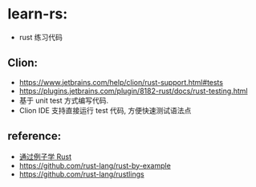 # learn-rs:

- rust 练习代码

## Clion:

- https://www.jetbrains.com/help/clion/rust-support.html#tests
- https://plugins.jetbrains.com/plugin/8182-rust/docs/rust-testing.html
- 基于 unit test 方式编写代码.
- Clion IDE 支持直接运行 test 代码, 方便快速测试语法点

## reference:

- [通过例子学 Rust](https://rustwiki.org/zh-CN/rust-by-example/index.html)
- https://github.com/rust-lang/rust-by-example
- https://github.com/rust-lang/rustlings